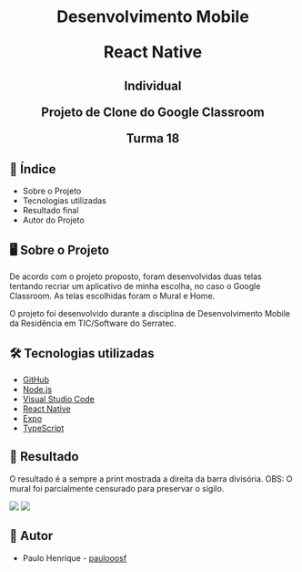 <h1>
  
</h1>
<h1 align="center">
Desenvolvimento Mobile

React Native
</h1>
</h2>
<h2 align="center">
Individual

Projeto de Clone do Google Classroom

Turma 18
</h2>

## 📝 Índice

<ul>
    <li>Sobre o Projeto</li>
    <li>Tecnologias utilizadas</li>
    <li>Resultado final</li>
    <li>Autor do Projeto</li>
</ul>


## :desktop_computer: Sobre o Projeto


De acordo com o projeto proposto, foram desenvolvidas duas telas tentando recriar um aplicativo de minha escolha, no caso o Google Classroom.
As telas escolhidas foram o Mural e Home.
    
O projeto foi desenvolvido durante a disciplina de Desenvolvimento Mobile da Residência em TIC/Software do Serratec.

## :hammer_and_wrench: Tecnologias utilizadas

- [GitHub](https://github.com/)
- [Node.js](https://nodejs.org/en/download/package-manager/current)
- [Visual Studio Code](https://code.visualstudio.com/download)
- [React Native](https://reactnative.dev)
- [Expo](https://expo.dev)
- [TypeScript](https://www.typescriptlang.org)

## 👀 Resultado
O resultado é a sempre a print mostrada a direita da barra divisória.
OBS: O mural foi parcialmente censurado para preservar o sigilo.

<img src="https://i.imgur.com/DaP7GAQ.png"/>
<img src="https://i.imgur.com/8pJOoqq.png"/>

## 👀 Autor
  - Paulo Henrique - [paulooosf](http://github.com/paulooosf)

